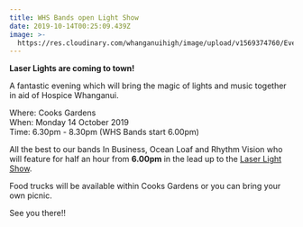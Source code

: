 ```yaml
---
title: WHS Bands open Light Show
date: 2019-10-14T00:25:09.439Z
image: >-
  https://res.cloudinary.com/whanganuihigh/image/upload/v1569374760/Events/light_show_billboard_image.jpg
---
```

**Laser Lights are coming to town!**

A fantastic evening which will bring the magic of lights and music together in aid of Hospice Whanganui. 

Where: Cooks Gardens  
When: Monday 14 October 2019  
Time: 6.30pm - 8.30pm (WHS Bands start 6.00pm)

All the best to our bands In Business, Ocean Loaf and Rhythm Vision who will feature for half an hour from **6.00pm** in the lead up to the [Laser Light Show](http://www.whanganuivenues.co.nz/eventcalendar/event/68-hospice-light-show).


Food trucks will be available within Cooks Gardens or you can bring your own picnic.

See you there!!
